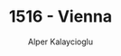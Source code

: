 ---
layout: amp
title: "1516 - Vienna"
author: "Alper Kalaycioglu"
categories: whereiwork
tags: [documentation]
image: 1516.jpg
location:
  latitude: 48.203463
  longitude: 16.373287
---